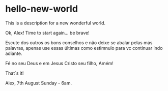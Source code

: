 # hello-new-world
This is a description for a new wonderful world.

Ok, Alex! Time to start again... be brave!

Escute dos outros os bons conselhos e não deixe se abalar pelas más palavras, 
apenas use essas últimas como estimnulo para vc continuar indo adiante.

Fé no seu Deus e em Jesus Cristo seu filho, Amém!

That´s it!

Alex, 7th August Sunday - 6am.
